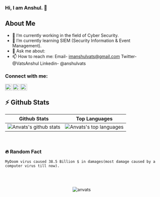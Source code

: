 ### Hi, I am Anshul. 👋

## About Me
- 🔭 I’m currently working in the field of Cyber Security.
- 🌱 I’m currently learning SIEM (Security Information & Event Management).
- 💬 Ask me about:
- 📫 How to reach me: Email- imanshulvats@gmail.com Twitter- @VatsAnshul Linkedin- @anshulvats

### Connect with me:

[<img align="left" alt="codeSTACKr | Twitter" width="22px" src="https://cdn.jsdelivr.net/npm/simple-icons@v3/icons/twitter.svg" />][twitter]
[<img align="left" alt="codeSTACKr | LinkedIn" width="22px" src="https://cdn.jsdelivr.net/npm/simple-icons@v3/icons/linkedin.svg" />][linkedin]
[<img align="left" alt="codeSTACKr | Instagram" width="22px" src="https://cdn.jsdelivr.net/npm/simple-icons@v3/icons/instagram.svg" />][instagram]

</br>

## ⚡ Github Stats

| Github Stats | Top Languages |
| --- | --- |
| ![Anvats's github stats](https://github-readme-stats.vercel.app/api?username=anvats&show_icons=true&title_color=f6c32c&icon_color=f6c32c&text_color=9f9f9f&bg_color=151515&count_private=true) | ![Anvats's top languages](https://github-readme-stats.vercel.app/api/top-langs/?username=aniketsindhu&show_icons=true&title_color=f6c32c&icon_color=f6c32c&text_color=9f9f9f&bg_color=151515&count_private=true&layout=compact) |
</br>

### 🔥 Random Fact

    MyDoom virus caused 38.5 Billion $ in damages(most damage caused by a computer virus till now).


</br>
</br>
<p align="center"> <img src="https://komarev.com/ghpvc/?username=anvats&label=Profile%20Views&color=red&style=flat" alt="anvats" /> </p>

[twitter]: https://twitter.com/VatsAnshul
[instagram]: https://instagram.com/anshul_vats
[linkedin]: https://linkedin.com/in/anshulvats


